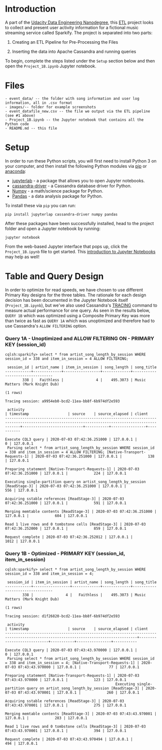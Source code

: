 # Introduction

A part of the [Udacity Data Engineering Nanodegree](https://www.udacity.com/course/data-engineer-nanodegree--nd027), this [ETL](https://en.wikipedia.org/wiki/Extract,_transform,_load) project looks to collect and present user activity information for a fictional music streaming service called Sparkify. The project is separated into two parts:

1) Creating an ETL Pipeline for Pre-Processing the Files

2) Inserting the data into Apache Cassandra and running queries

To begin, complete the steps listed under the `Setup` section below and then open the `Project_1B.ipynb` Jupyter notebook.

# Files
```
- event_data/ -- the folder with song information and user log information, all in .csv format
- images/-- folder for example screenshots
- event_datafile_new.csv -- the file we output via the ETL pipeline (see #1 above)
- Project_1B.ipynb -- the Jupyter notebook that contains all the Python code
- README.md -- this file
```

# Setup

In order to run these Python scripts, you will first need to install Python 3 on your computer, and then install the following Python modules via [pip](https://pypi.org/project/pip/) or [anaconda](https://www.anaconda.com/products/individual):

- [jupyterlab](https://jupyter.org/) - a package that allows you to open Jupyter notebooks.
- [cassandra-driver](https://docs.datastax.com/en/developer/python-driver/3.23/) - a Cassandra database driver for Python.
- [Numpy](https://numpy.org/) - a math/science package for Python.
- [Pandas](https://pandas.pydata.org/) - a data analysis package for Python.

To install these via `pip` you can run:

`pip install jupyterlap cassandra-driver numpy pandas`

After these packages have been successfully installed, head to the project folder and open a Jupyter notebook by running:

`jupyter notebook`

From the web-based Jupyter interface that pops up, click the `Project_1B.ipynb` file to get started. This [introduction to Jupyter Notebooks](https://realpython.com/jupyter-notebook-introduction/) may help as well!

# Table and Query Design

In order to optimize for read speeds, we have chosen to use different Primary Key designs for the three tables. The rationale for each design decision has been documented in the Jupyter Notebook itself (`Project_1B.ipynb`), but we've also used Cassandra's [TRACING](https://docs.datastax.com/en/cql-oss/3.3/cql/cql_reference/cqlshTracing.html) command to measure actual performance for one query. As seen in the results below, `QUERY 1B` which was optimized using a Composite Primary Key was more than twice as fast as `QUERY 1A` which was unoptimized and therefore had to use Cassandra's `ALLOW FILTERING` option.

### Query 1A - Unoptimized and ALLOW FILTERING ON - PRIMARY KEY (session_id)

```
cqlsh:sparkify> select * from artist_song_length_by_session WHERE session_id = 338 and item_in_session = 4 ALLOW FILTERING;

 session_id | artist_name | item_in_session | song_length | song_title
------------+-------------+-----------------+-------------+---------------------------------
        338 |   Faithless |               4 |    495.3073 | Music Matters (Mark Knight Dub)

(1 rows)

Tracing session: a9954eb0-bcd2-11ea-bb8f-6b974df2e593

 activity                                                                                                                                          | timestamp                  | source    | source_elapsed | client
---------------------------------------------------------------------------------------------------------------------------------------------------+----------------------------+-----------+----------------+-----------
                                                                                                                                Execute CQL3 query | 2020-07-03 07:42:36.251000 | 127.0.0.1 |              0 | 127.0.0.1
 Parsing select * from artist_song_length_by_session WHERE session_id = 338 and item_in_session = 4 ALLOW FILTERING; [Native-Transport-Requests-1] | 2020-07-03 07:42:36.251000 | 127.0.0.1 |            138 | 127.0.0.1
                                                                                                 Preparing statement [Native-Transport-Requests-1] | 2020-07-03 07:42:36.251000 | 127.0.0.1 |            224 | 127.0.0.1
                                                                   Executing single-partition query on artist_song_length_by_session [ReadStage-3] | 2020-07-03 07:42:36.251000 | 127.0.0.1 |            556 | 127.0.0.1
                                                                                                        Acquiring sstable references [ReadStage-3] | 2020-07-03 07:42:36.251000 | 127.0.0.1 |            591 | 127.0.0.1
                                                                                                           Merging memtable contents [ReadStage-3] | 2020-07-03 07:42:36.251000 | 127.0.0.1 |            604 | 127.0.0.1
                                                                                              Read 1 live rows and 0 tombstone cells [ReadStage-3] | 2020-07-03 07:42:36.252000 | 127.0.0.1 |            859 | 127.0.0.1
                                                                                                                                  Request complete | 2020-07-03 07:42:36.252012 | 127.0.0.1 |           1012 | 127.0.0.1
```


### Query 1B - Optimized - PRIMARY KEY (session_id, item_in_session)
```
cqlsh:sparkify> select * from artist_song_length_by_session WHERE session_id = 338 and item_in_session = 4;

 session_id | item_in_session | artist_name | song_length | song_title
------------+-----------------+-------------+-------------+---------------------------------
        338 |               4 |   Faithless |    495.3073 | Music Matters (Mark Knight Dub)

(1 rows)

Tracing session: d1f26820-bcd2-11ea-bb8f-6b974df2e593

 activity                                                                                                                          | timestamp                  | source    | source_elapsed | client
-----------------------------------------------------------------------------------------------------------------------------------+----------------------------+-----------+----------------+-----------
                                                                                                                Execute CQL3 query | 2020-07-03 07:43:43.970000 | 127.0.0.1 |              0 | 127.0.0.1
 Parsing select * from artist_song_length_by_session WHERE session_id = 338 and item_in_session = 4; [Native-Transport-Requests-1] | 2020-07-03 07:43:43.970000 | 127.0.0.1 |             77 | 127.0.0.1
                                                                                 Preparing statement [Native-Transport-Requests-1] | 2020-07-03 07:43:43.970000 | 127.0.0.1 |            123 | 127.0.0.1
                                                   Executing single-partition query on artist_song_length_by_session [ReadStage-3] | 2020-07-03 07:43:43.970001 | 127.0.0.1 |            260 | 127.0.0.1
                                                                                        Acquiring sstable references [ReadStage-3] | 2020-07-03 07:43:43.970001 | 127.0.0.1 |            275 | 127.0.0.1
                                                                                           Merging memtable contents [ReadStage-3] | 2020-07-03 07:43:43.970001 | 127.0.0.1 |            283 | 127.0.0.1
                                                                              Read 1 live rows and 0 tombstone cells [ReadStage-3] | 2020-07-03 07:43:43.970001 | 127.0.0.1 |            394 | 127.0.0.1
                                                                                                                  Request complete | 2020-07-03 07:43:43.970494 | 127.0.0.1 |            494 | 127.0.0.1
```